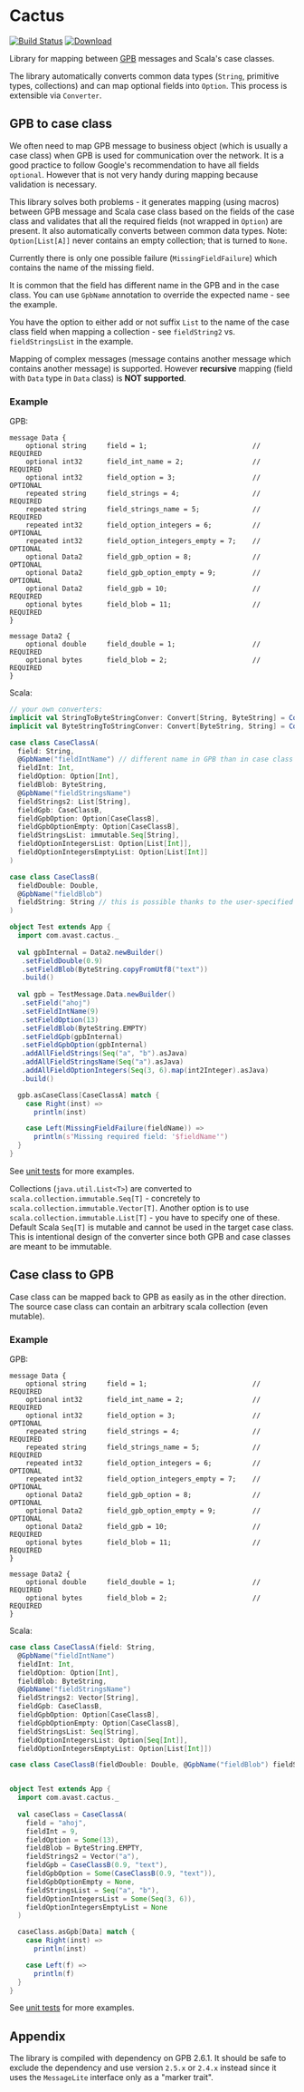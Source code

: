 # Cactus

[![Build Status](https://travis-ci.org/avast/cactus.svg?branch=master)](https://travis-ci.org/avast/cactus)
[ ![Download](https://api.bintray.com/packages/avast/maven/cactus/images/download.svg) ](https://bintray.com/avast/maven/cactus/_latestVersion)

Library for mapping between [GPB](https://developers.google.com/protocol-buffers/) messages and Scala's case classes.

The library automatically converts common data types (`String`, primitive types, collections) and can map optional fields 
into `Option`. This process is extensible via `Converter`.

## GPB to case class

We often need to map GPB message to business object (which is usually a case class) when GPB is used for communication 
over the network. It is a good practice to follow Google's recommendation to have all fields `optional`. However that
is not very handy during mapping because validation is necessary.

This library solves both problems - it generates mapping (using macros) between GPB message and Scala case class
based on the fields of the case class and validates that all the required fields (not wrapped in `Option`) are present.
It also automatically converts between common data types. Note: `Option[List[A]]` never contains an empty collection; that is turned to `None`.

Currently there is only one possible failure (`MissingFieldFailure`) which contains the name of the missing field.

It is common that the field has different name in the GPB and in the case class. You can use `GpbName` annotation 
to override the expected name - see the example.

You have the option to either add or not suffix `List` to the name of the case class field when mapping a collection - 
see `fieldString2` vs. `fieldStringsList` in the example.

Mapping of complex messages (message contains another message which contains another message) is supported.
However **recursive** mapping (field with `Data` type in `Data` class) is **NOT supported**. 

### Example

GPB:

```
message Data {
    optional string     field = 1;                          // REQUIRED
    optional int32      field_int_name = 2;                 // REQUIRED
    optional int32      field_option = 3;                   // OPTIONAL
    repeated string     field_strings = 4;                  // REQUIRED
    repeated string     field_strings_name = 5;             // REQUIRED
    repeated int32      field_option_integers = 6;          // OPTIONAL
    repeated int32      field_option_integers_empty = 7;    // OPTIONAL
    optional Data2      field_gpb_option = 8; 	            // OPTIONAL
    optional Data2      field_gpb_option_empty = 9;         // OPTIONAL
    optional Data2      field_gpb = 10;   		            // REQUIRED
    optional bytes      field_blob = 11;                    // REQUIRED
}

message Data2 {
    optional double     field_double = 1;	  	            // REQUIRED
    optional bytes      field_blob = 2;	                    // REQUIRED
}
```

Scala:
```scala
// your own converters:
implicit val StringToByteStringConver: Convert[String, ByteString] = Convert((b: String) => ByteString.copyFromUtf8(b))
implicit val ByteStringToStringConver: Convert[ByteString, String] = Convert((b: ByteString) => b.toStringUtf8)

case class CaseClassA(
  field: String,
  @GpbName("fieldIntName") // different name in GPB than in case class 
  fieldInt: Int,
  fieldOption: Option[Int],
  fieldBlob: ByteString,
  @GpbName("fieldStringsName")
  fieldStrings2: List[String],
  fieldGpb: CaseClassB,
  fieldGpbOption: Option[CaseClassB],
  fieldGpbOptionEmpty: Option[CaseClassB],
  fieldStringsList: immutable.Seq[String],
  fieldOptionIntegersList: Option[List[Int]],
  fieldOptionIntegersEmptyList: Option[List[Int]]
)

case class CaseClassB(
  fieldDouble: Double, 
  @GpbName("fieldBlob")
  fieldString: String // this is possible thanks to the user-specified converter, it's `ByteString` in the GPB
)

object Test extends App {
  import com.avast.cactus._
  
  val gpbInternal = Data2.newBuilder()
   .setFieldDouble(0.9)
   .setFieldBlob(ByteString.copyFromUtf8("text"))
   .build()
  
  val gpb = TestMessage.Data.newBuilder()
   .setField("ahoj")
   .setFieldIntName(9)
   .setFieldOption(13)
   .setFieldBlob(ByteString.EMPTY)
   .setFieldGpb(gpbInternal)
   .setFieldGpbOption(gpbInternal)
   .addAllFieldStrings(Seq("a", "b").asJava)
   .addAllFieldStringsName(Seq("a").asJava)
   .addAllFieldOptionIntegers(Seq(3, 6).map(int2Integer).asJava)
   .build()

  gpb.asCaseClass[CaseClassA] match {
    case Right(inst) =>
      println(inst)

    case Left(MissingFieldFailure(fieldName)) =>
      println(s"Missing required field: '$fieldName'")
  }
}
```

See [unit tests](macros/src/test/scala/com/avast/cactus/CactusMacrosTest.scala) for more examples.

Collections (`java.util.List<T>`) are converted to `scala.collection.immutable.Seq[T]` -
concretely to `scala.collection.immutable.Vector[T]`. Another option is to use `scala.collection.immutable.List[T]` - you have to specify one of these.
Default Scala `Seq[T]` is mutable and cannot be used in the target case class.
This is intentional design of the converter since both GPB and case classes are meant to be immutable. 

## Case class to GPB

Case class can be mapped back to GPB as easily as in the other direction. The source case class can contain an arbitrary 
scala collection (even mutable).

### Example

GPB:

```
message Data {
    optional string     field = 1;                          // REQUIRED
    optional int32      field_int_name = 2;                 // REQUIRED
    optional int32      field_option = 3;                   // OPTIONAL
    repeated string     field_strings = 4;                  // REQUIRED
    repeated string     field_strings_name = 5;             // REQUIRED
    repeated int32      field_option_integers = 6;          // OPTIONAL
    repeated int32      field_option_integers_empty = 7;    // OPTIONAL
    optional Data2      field_gpb_option = 8; 	            // OPTIONAL
    optional Data2      field_gpb_option_empty = 9;         // OPTIONAL
    optional Data2      field_gpb = 10;   		            // REQUIRED
    optional bytes      field_blob = 11;                    // REQUIRED
}

message Data2 {
    optional double     field_double = 1;	  	            // REQUIRED
    optional bytes      field_blob = 2;	                    // REQUIRED
}

```

Scala:
```scala
case class CaseClassA(field: String,
  @GpbName("fieldIntName")
  fieldInt: Int,
  fieldOption: Option[Int],
  fieldBlob: ByteString,
  @GpbName("fieldStringsName")
  fieldStrings2: Vector[String],
  fieldGpb: CaseClassB,
  fieldGpbOption: Option[CaseClassB],
  fieldGpbOptionEmpty: Option[CaseClassB],
  fieldStringsList: Seq[String],
  fieldOptionIntegersList: Option[Seq[Int]],
  fieldOptionIntegersEmptyList: Option[List[Int]])

case class CaseClassB(fieldDouble: Double, @GpbName("fieldBlob") fieldString: String)


object Test extends App {
  import com.avast.cactus._
  
  val caseClass = CaseClassA(
    field = "ahoj",
    fieldInt = 9,
    fieldOption = Some(13),
    fieldBlob = ByteString.EMPTY,
    fieldStrings2 = Vector("a"),
    fieldGpb = CaseClassB(0.9, "text"),
    fieldGpbOption = Some(CaseClassB(0.9, "text")),
    fieldGpbOptionEmpty = None,
    fieldStringsList = Seq("a", "b"),
    fieldOptionIntegersList = Some(Seq(3, 6)),
    fieldOptionIntegersEmptyList = None
  )

  caseClass.asGpb[Data] match {
    case Right(inst) =>
      println(inst)

    case Left(f) =>
      println(f)
  }
}
```

See [unit tests](macros/src/test/scala/com/avast/cactus/CactusMacrosTest.scala) for more examples.

## Appendix

The library is compiled with dependency on GPB 2.6.1. It should be safe to exclude the dependency and use version
`2.5.x` or `2.4.x` instead since it uses the `MessageLite` interface only as a "marker trait".
